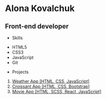 # Alona Kovalchuk

## Front-end developer

-   Skills

*   HTML5
*   CSS3
*   JavaScript
*   Git

-   Projects

1.  [Weather App [HTML, CSS, JavaScript]](https://github.com/AaLin-Git/Weather-website)
2.  [Croissant App [HTML, CSS, Bootstrap]](https://github.com/AaLin-Git/Croissants)
3.  [Movie App [HTML, SCSS, React, JavaScript]](https://github.com/AaLin-Git/movie-website)
